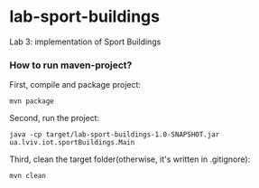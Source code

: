 # lab-sport-buildings
Lab 3: implementation of Sport Buildings

### How to run maven-project?

First, compile and package project:

<code>mvn package</code>

Second, run the project:

<code>java -cp target/lab-sport-buildings-1.0-SNAPSHOT.jar ua.lviv.iot.sportBuildings.Main</code>

Third, clean the target folder(otherwise, it's written in .gitignore):

<code>mvn clean</code>


